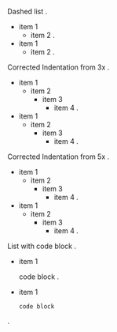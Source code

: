 
Dashed list
.
- item 1
    - item 2
.
- item 1
    - item 2
.


Corrected Indentation from 3x
.
- item 1
   - item 2
      - item 3
         - item 4
.
- item 1
    - item 2
        - item 3
            - item 4
.

Corrected Indentation from 5x
.
- item 1
     - item 2
          - item 3
               - item 4
.
- item 1
    - item 2
        - item 3
            - item 4
.

List with code block
.
- item 1
    
    code block
.
- item 1
    
    ```
    code block
    ```
.
